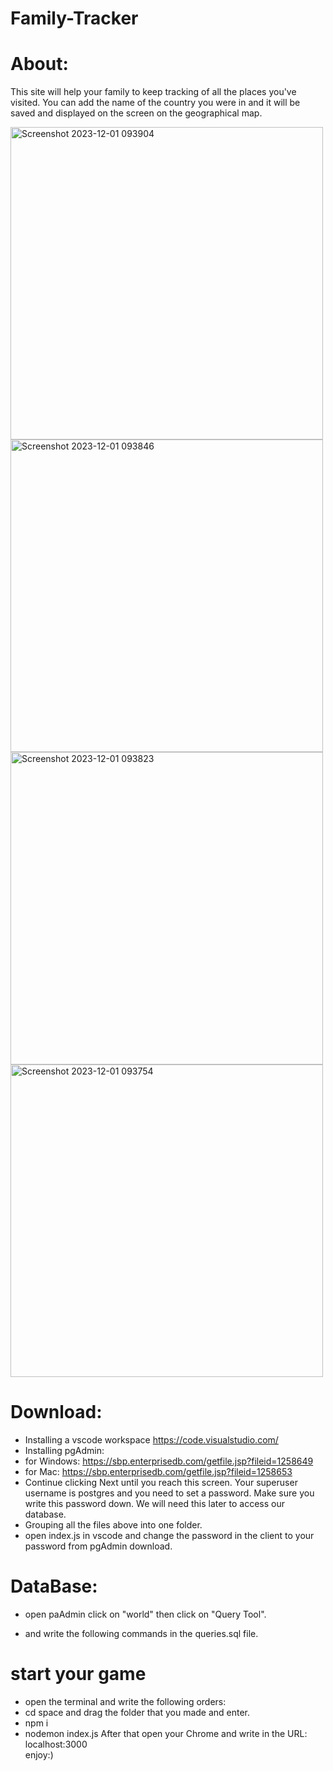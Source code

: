 # Family-Tracker

# About:
This site will help your family to keep tracking of all the places you've visited.
You can add the name of the country you were in and it will be saved and displayed on the screen on the geographical map.

<img width="500" alt="Screenshot 2023-12-01 093904" src="https://github.com/EliyaRabia/FamilyTravelTracker/assets/87569799/aeb1fda6-03a1-499b-966b-86b87901e0c8">
<img width="500" alt="Screenshot 2023-12-01 093846" src="https://github.com/EliyaRabia/FamilyTravelTracker/assets/87569799/64b09f54-bd3c-496f-8ad5-624c53935568">
<img width="500" alt="Screenshot 2023-12-01 093823" src="https://github.com/EliyaRabia/FamilyTravelTracker/assets/87569799/7615bc73-d064-4a49-a9d9-83260724b4f6">
<img width="500" alt="Screenshot 2023-12-01 093754" src="https://github.com/EliyaRabia/FamilyTravelTracker/assets/87569799/cfebd719-fd34-4cdd-b362-a01f840d41bc">



# Download:
- Installing a vscode workspace https://code.visualstudio.com/
- Installing pgAdmin:
- for Windows: https://sbp.enterprisedb.com/getfile.jsp?fileid=1258649
- for Mac: https://sbp.enterprisedb.com/getfile.jsp?fileid=1258653
- Continue clicking Next until you reach this screen. Your superuser username is postgres and you need to set a password.
  Make sure you write this password down. We will need this later to access our database.
- Grouping all the files above into one folder.
- open index.js in vscode and change the password in the client to your password from pgAdmin download.

# DataBase:
- open paAdmin click on "world" then click on "Query Tool".

- and write the following commands in the queries.sql file.

# start your game
- open the terminal and write the following orders:
- cd space and drag the folder that you made and enter.
- npm i 
- nodemon index.js
  After that open your Chrome and write in the URL: localhost:3000 <br/>
  enjoy:)
